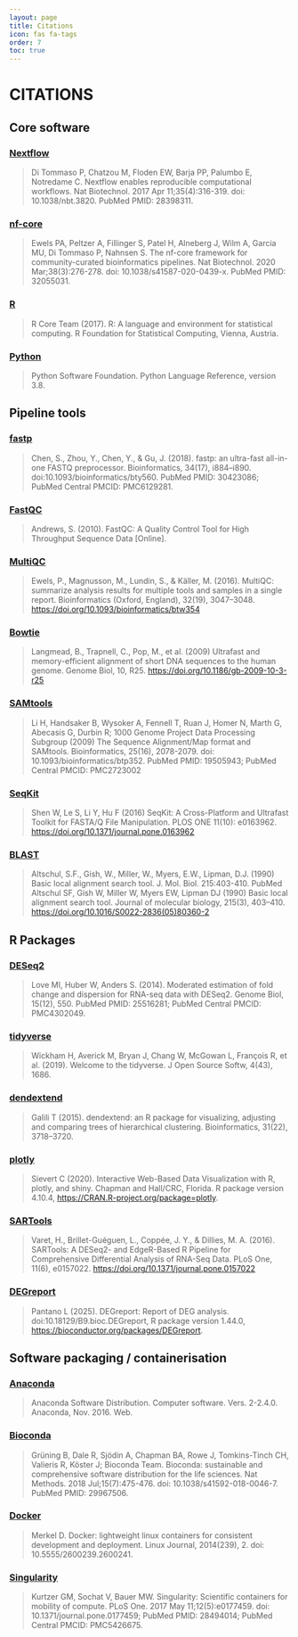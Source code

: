```yaml
---
layout: page
title: Citations
icon: fas fa-tags
order: 7
toc: true
---
```


# CITATIONS

## Core software

### [Nextflow](https://pubmed.ncbi.nlm.nih.gov/28398311/)
> Di Tommaso P, Chatzou M, Floden EW, Barja PP, Palumbo E, Notredame C. Nextflow enables reproducible computational workflows. Nat Biotechnol. 2017 Apr 11;35(4):316-319. doi: 10.1038/nbt.3820. PubMed PMID: 28398311.

### [nf-core](https://pubmed.ncbi.nlm.nih.gov/32055031/)
> Ewels PA, Peltzer A, Fillinger S, Patel H, Alneberg J, Wilm A, Garcia MU, Di Tommaso P, Nahnsen S. The nf-core framework for community-curated bioinformatics pipelines. Nat Biotechnol. 2020 Mar;38(3):276-278. doi: 10.1038/s41587-020-0439-x. PubMed PMID: 32055031.

### [R](https://www.r-project.org)
> R Core Team (2017). R: A language and environment for statistical computing. R Foundation for Statistical Computing, Vienna, Austria.

### [Python](https://www.python.org/)
> Python Software Foundation. Python Language Reference, version 3.8.


## Pipeline tools

### [fastp](https://pubmed.ncbi.nlm.nih.gov/30423086/)
> Chen, S., Zhou, Y., Chen, Y., & Gu, J. (2018). fastp: an ultra-fast all-in-one FASTQ preprocessor. Bioinformatics, 34(17), i884–i890. doi:10.1093/bioinformatics/bty560. PubMed PMID: 30423086; PubMed Central PMCID: PMC6129281.

### [FastQC](https://www.bioinformatics.babraham.ac.uk/projects/fastqc/)
> Andrews, S. (2010). FastQC: A Quality Control Tool for High Throughput Sequence Data [Online].

### [MultiQC](https://pubmed.ncbi.nlm.nih.gov/27312411/)
> Ewels, P., Magnusson, M., Lundin, S., & Käller, M. (2016). MultiQC: summarize analysis results for multiple tools and samples in a single report. Bioinformatics (Oxford, England), 32(19), 3047–3048. https://doi.org/10.1093/bioinformatics/btw354

### [Bowtie](https://genomebiology.biomedcentral.com/articles/10.1186/gb-2009-10-3-r25)
> Langmead, B., Trapnell, C., Pop, M., et al. (2009) Ultrafast and memory-efficient alignment of short DNA sequences to the human genome. Genome Biol, 10, R25. https://doi.org/10.1186/gb-2009-10-3-r25

### [SAMtools](https://pubmed.ncbi.nlm.nih.gov/19505943/)
> Li H, Handsaker B, Wysoker A, Fennell T, Ruan J, Homer N, Marth G, Abecasis G, Durbin R; 1000 Genome Project Data Processing Subgroup (2009) The Sequence Alignment/Map format and SAMtools. Bioinformatics, 25(16), 2078-2079. doi: 10.1093/bioinformatics/btp352. PubMed PMID: 19505943; PubMed Central PMCID: PMC2723002

### [SeqKit](https://journals.plos.org/plosone/article?id=10.1371/journal.pone.0163962)
> Shen W, Le S, Li Y, Hu F (2016) SeqKit: A Cross-Platform and Ultrafast Toolkit for FASTA/Q File Manipulation. PLOS ONE 11(10): e0163962. https://doi.org/10.1371/journal.pone.0163962

### [BLAST](https://pubmed.ncbi.nlm.nih.gov/2231712/)
> Altschul, S.F., Gish, W., Miller, W., Myers, E.W., Lipman, D.J. (1990) Basic local alignment search tool. J. Mol. Biol. 215:403-410. PubMed
> Altschul SF, Gish W, Miller W, Myers EW, Lipman DJ (1990) Basic local alignment search tool. Journal of molecular biology, 215(3), 403–410. https://doi.org/10.1016/S0022-2836(05)80360-2

## R Packages

### [DESeq2](https://pubmed.ncbi.nlm.nih.gov/25516281/)
> Love MI, Huber W, Anders S. (2014). Moderated estimation of fold change and dispersion for RNA-seq data with DESeq2. Genome Biol, 15(12), 550. PubMed PMID: 25516281; PubMed Central PMCID: PMC4302049.


### [tidyverse](https://joss.theoj.org/papers/10.21105/joss.01686)
> Wickham H, Averick M, Bryan J, Chang W, McGowan L, François R, et al. (2019). Welcome to the tidyverse. J Open Source Softw, 4(43), 1686.

### [dendextend](https://academic.oup.com/bioinformatics/article/31/22/3718/240978)
> Galili T (2015). dendextend: an R package for visualizing, adjusting and comparing trees of hierarchical clustering. Bioinformatics, 31(22), 3718–3720.

### [plotly](https://cran.r-project.org/web/packages/plotly/index.html)
> Sievert C (2020). Interactive Web-Based Data Visualization with R, plotly, and shiny. Chapman and Hall/CRC, Florida. R package version 4.10.4, <https://CRAN.R-project.org/package=plotly>.


### [SARTools](https://journals.plos.org/plosone/article?id=10.1371/journal.pone.0157022)
> Varet, H., Brillet-Guéguen, L., Coppée, J. Y., & Dillies, M. A. (2016). SARTools: A DESeq2- and EdgeR-Based R Pipeline for Comprehensive Differential Analysis of RNA-Seq Data. PLoS One, 11(6), e0157022. https://doi.org/10.1371/journal.pone.0157022

### [DEGreport](https://www.bioconductor.org/packages/release/bioc/html/DEGreport.html)
> Pantano L (2025). DEGreport: Report of DEG analysis. doi:10.18129/B9.bioc.DEGreport, R package version 1.44.0, <https://bioconductor.org/packages/DEGreport>.


## Software packaging / containerisation

### [Anaconda](https://www.anaconda.com)

> Anaconda Software Distribution. Computer software. Vers. 2-2.4.0. Anaconda, Nov. 2016. Web.

### [Bioconda](https://pubmed.ncbi.nlm.nih.gov/29967506/)
> Grüning B, Dale R, Sjödin A, Chapman BA, Rowe J, Tomkins-Tinch CH, Valieris R, Köster J; Bioconda Team. Bioconda: sustainable and comprehensive software distribution for the life sciences. Nat Methods. 2018 Jul;15(7):475-476. doi: 10.1038/s41592-018-0046-7. PubMed PMID: 29967506.

### [Docker](https://dl.acm.org/doi/10.5555/2600239.2600241)
> Merkel D. Docker: lightweight linux containers for consistent development and deployment. Linux Journal, 2014(239), 2. doi: 10.5555/2600239.2600241.

### [Singularity](https://pubmed.ncbi.nlm.nih.gov/28494014/)
> Kurtzer GM, Sochat V, Bauer MW. Singularity: Scientific containers for mobility of compute. PLoS One. 2017 May 11;12(5):e0177459. doi: 10.1371/journal.pone.0177459; PubMed PMID: 28494014; PubMed Central PMCID: PMC5426675.